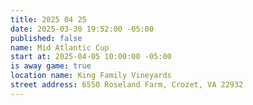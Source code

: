 ```yaml
---
title: 2025 04 25
date: 2025-03-30 19:52:00 -05:00
published: false
name: Mid Atlantic Cup
start at: 2025-04-05 10:00:00 -05:00
is away game: true
location name: King Family Vineyards
street address: 6550 Roseland Farm, Crozet, VA 22932
---
```


